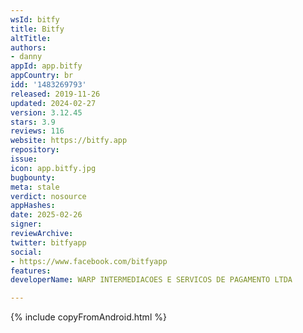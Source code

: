 ```yaml
---
wsId: bitfy
title: Bitfy
altTitle: 
authors:
- danny
appId: app.bitfy
appCountry: br
idd: '1483269793'
released: 2019-11-26
updated: 2024-02-27
version: 3.12.45
stars: 3.9
reviews: 116
website: https://bitfy.app
repository: 
issue: 
icon: app.bitfy.jpg
bugbounty: 
meta: stale
verdict: nosource
appHashes: 
date: 2025-02-26
signer: 
reviewArchive: 
twitter: bitfyapp
social:
- https://www.facebook.com/bitfyapp
features: 
developerName: WARP INTERMEDIACOES E SERVICOS DE PAGAMENTO LTDA

---
```


{% include copyFromAndroid.html %}
